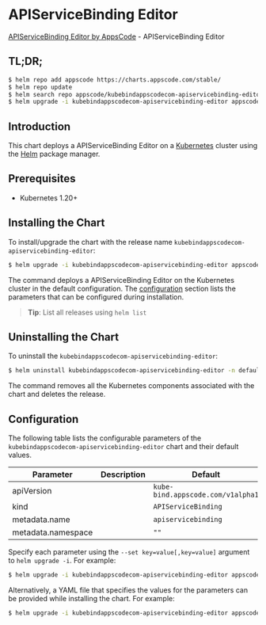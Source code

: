 # APIServiceBinding Editor

[APIServiceBinding Editor by AppsCode](https://appscode.com) - APIServiceBinding Editor

## TL;DR;

```bash
$ helm repo add appscode https://charts.appscode.com/stable/
$ helm repo update
$ helm search repo appscode/kubebindappscodecom-apiservicebinding-editor --version=v0.19.0
$ helm upgrade -i kubebindappscodecom-apiservicebinding-editor appscode/kubebindappscodecom-apiservicebinding-editor -n default --create-namespace --version=v0.19.0
```

## Introduction

This chart deploys a APIServiceBinding Editor on a [Kubernetes](http://kubernetes.io) cluster using the [Helm](https://helm.sh) package manager.

## Prerequisites

- Kubernetes 1.20+

## Installing the Chart

To install/upgrade the chart with the release name `kubebindappscodecom-apiservicebinding-editor`:

```bash
$ helm upgrade -i kubebindappscodecom-apiservicebinding-editor appscode/kubebindappscodecom-apiservicebinding-editor -n default --create-namespace --version=v0.19.0
```

The command deploys a APIServiceBinding Editor on the Kubernetes cluster in the default configuration. The [configuration](#configuration) section lists the parameters that can be configured during installation.

> **Tip**: List all releases using `helm list`

## Uninstalling the Chart

To uninstall the `kubebindappscodecom-apiservicebinding-editor`:

```bash
$ helm uninstall kubebindappscodecom-apiservicebinding-editor -n default
```

The command removes all the Kubernetes components associated with the chart and deletes the release.

## Configuration

The following table lists the configurable parameters of the `kubebindappscodecom-apiservicebinding-editor` chart and their default values.

|     Parameter      | Description |                   Default                    |
|--------------------|-------------|----------------------------------------------|
| apiVersion         |             | <code>kube-bind.appscode.com/v1alpha1</code> |
| kind               |             | <code>APIServiceBinding</code>               |
| metadata.name      |             | <code>apiservicebinding</code>               |
| metadata.namespace |             | <code>""</code>                              |


Specify each parameter using the `--set key=value[,key=value]` argument to `helm upgrade -i`. For example:

```bash
$ helm upgrade -i kubebindappscodecom-apiservicebinding-editor appscode/kubebindappscodecom-apiservicebinding-editor -n default --create-namespace --version=v0.19.0 --set apiVersion=kube-bind.appscode.com/v1alpha1
```

Alternatively, a YAML file that specifies the values for the parameters can be provided while
installing the chart. For example:

```bash
$ helm upgrade -i kubebindappscodecom-apiservicebinding-editor appscode/kubebindappscodecom-apiservicebinding-editor -n default --create-namespace --version=v0.19.0 --values values.yaml
```

